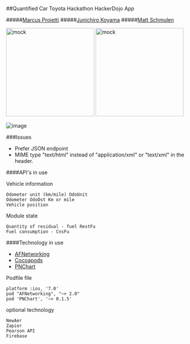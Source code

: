 

##Quantified Car Toyota Hackathon HackerDojo App

#####[Marcus Proietti](https://plus.google.com/u/0/111176427003335574517/about)
#####[Junichiro Koyama](https://plus.google.com/u/0/114106978812168949525/about)
#####[Matt Schmulen](https://plus.google.com/u/0/+MattSchmulen/about)

<img src="https://raw.github.com/mschmulen/somethingeasy/master/screenshots/landing-mock.png" alt="mock" width="240">
<img src="https://raw.github.com/mschmulen/somethingeasy/master/screenshots/report-mock.png" alt="mock" width="240">

![image](https://raw.github.com/mschmulen/somethingeasy/master/screenshots/flow.png)


###Issues

- Prefer JSON endpoint
- MIME type "text/html" instead of "application/xml" or "text/xml" in the header. 



####API's in use

Vehicle information

	Odometer unit (km/mile) OdoUnit
	Odometer OdoDst Km or mile
	Vehicle positionModule state
	Quantity of residual - fuel RestFu	Fuel consumption - CnsFu

####Technology in use


- [AFNetworking](http://) 
- [Cocoapods](http://)
- [PNChart](https://github.com/kevinzhow/PNChart)

Podfile file 

```
platform :ios, '7.0'
pod "AFNetworking", "~> 2.0"
pod 'PNChart', '~> 0.1.5'
```





optional technology

	NewAer
	Zapier 
	Pearson API
	Firebase

